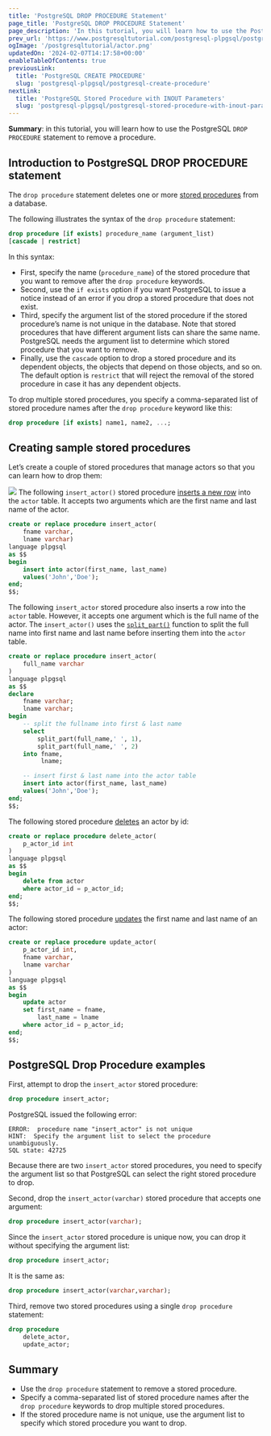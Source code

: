 ```yaml
---
title: 'PostgreSQL DROP PROCEDURE Statement'
page_title: 'PostgreSQL DROP PROCEDURE Statement'
page_description: 'In this tutorial, you will learn how to use the PostgreSQL DROP PROCEDURE statement to remove a procedure.'
prev_url: 'https://www.postgresqltutorial.com/postgresql-plpgsql/postgresql-drop-procedure/'
ogImage: '/postgresqltutorial/actor.png'
updatedOn: '2024-02-07T14:17:58+00:00'
enableTableOfContents: true
previousLink:
  title: 'PostgreSQL CREATE PROCEDURE'
  slug: 'postgresql-plpgsql/postgresql-create-procedure'
nextLink:
  title: 'PostgreSQL Stored Procedure with INOUT Parameters'
  slug: 'postgresql-plpgsql/postgresql-stored-procedure-with-inout-parameters'
---
```


**Summary**: in this tutorial, you will learn how to use the PostgreSQL `DROP PROCEDURE` statement to remove a procedure.

## Introduction to PostgreSQL DROP PROCEDURE statement

The `drop procedure` statement deletes one or more [stored procedures](postgresql-create-procedure) from a database.

The following illustrates the syntax of the `drop procedure` statement:

```sql
drop procedure [if exists] procedure_name (argument_list)
[cascade | restrict]
```

In this syntax:

- First, specify the name (`procedure_name`) of the stored procedure that you want to remove after the `drop procedure` keywords.
- Second, use the `if exists` option if you want PostgreSQL to issue a notice instead of an error if you drop a stored procedure that does not exist.
- Third, specify the argument list of the stored procedure if the stored procedure’s name is not unique in the database. Note that stored procedures that have different argument lists can share the same name. PostgreSQL needs the argument list to determine which stored procedure that you want to remove.
- Finally, use the `cascade` option to drop a stored procedure and its dependent objects, the objects that depend on those objects, and so on. The default option is `restrict` that will reject the removal of the stored procedure in case it has any dependent objects.

To drop multiple stored procedures, you specify a comma\-separated list of stored procedure names after the `drop procedure` keyword like this:

```sql
drop procedure [if exists] name1, name2, ...;
```

## Creating sample stored procedures

Let’s create a couple of stored procedures that manage actors so that you can learn how to drop them:

![](/postgresqltutorial/actor.png)
The following `insert_actor()` stored procedure [inserts a new row](../postgresql-tutorial/postgresql-insert) into the `actor` table. It accepts two arguments which are the first name and last name of the actor.

```sql
create or replace procedure insert_actor(
	fname varchar,
	lname varchar)
language plpgsql
as $$
begin
	insert into actor(first_name, last_name)
	values('John','Doe');
end;
$$;
```

The following `insert_actor` stored procedure also inserts a row into the `actor` table. However, it accepts one argument which is the full name of the actor. The `insert_actor()` uses the [`split_part()`](../postgresql-string-functions/postgresql-split_part) function to split the full name into first name and last name before inserting them into the `actor` table.

```sql
create or replace procedure insert_actor(
	full_name varchar
)
language plpgsql
as $$
declare
	fname varchar;
	lname varchar;
begin
	-- split the fullname into first & last name
	select
		split_part(full_name,' ', 1),
		split_part(full_name,' ', 2)
	into fname,
	     lname;

	-- insert first & last name into the actor table
	insert into actor(first_name, last_name)
	values('John','Doe');
end;
$$;
```

The following stored procedure [deletes](../postgresql-tutorial/postgresql-delete) an actor by id:

```sql
create or replace procedure delete_actor(
	p_actor_id int
)
language plpgsql
as $$
begin
	delete from actor
	where actor_id = p_actor_id;
end;
$$;
```

The following stored procedure [updates](../postgresql-tutorial/postgresql-update) the first name and last name of an actor:

```sql
create or replace procedure update_actor(
	p_actor_id int,
	fname varchar,
	lname varchar
)
language plpgsql
as $$
begin
	update actor
	set first_name = fname,
	    last_name = lname
	where actor_id = p_actor_id;
end;
$$;
```

## PostgreSQL Drop Procedure examples

First, attempt to drop the `insert_actor` stored procedure:

```sql
drop procedure insert_actor;
```

PostgreSQL issued the following error:

```shell
ERROR:  procedure name "insert_actor" is not unique
HINT:  Specify the argument list to select the procedure unambiguously.
SQL state: 42725
```

Because there are two `insert_actor` stored procedures, you need to specify the argument list so that PostgreSQL can select the right stored procedure to drop.

Second, drop the `insert_actor(varchar)` stored procedure that accepts one argument:

```sql
drop procedure insert_actor(varchar);
```

Since the `insert_actor` stored procedure is unique now, you can drop it without specifying the argument list:

```sql
drop procedure insert_actor;
```

It is the same as:

```sql
drop procedure insert_actor(varchar,varchar);
```

Third, remove two stored procedures using a single `drop procedure` statement:

```sql
drop procedure
	delete_actor,
	update_actor;
```

## Summary

- Use the `drop procedure` statement to remove a stored procedure.
- Specify a comma\-separated list of stored procedure names after the `drop procedure` keywords to drop multiple stored procedures.
- If the stored procedure name is not unique, use the argument list to specify which stored procedure you want to drop.
